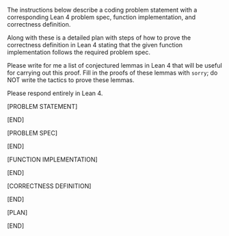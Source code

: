 The instructions below describe a coding problem statement with a corresponding Lean 4 problem spec, function implementation, and correctness definition.

Along with these is a detailed plan with steps of how to prove the correctness definition in Lean 4 stating that the given function implementation follows the required problem spec.

Please write for me a list of conjectured lemmas in Lean 4 that will be useful for carrying out this proof. Fill in the proofs of these lemmas with `sorry`; do NOT write the tactics to prove these lemmas.

Please respond entirely in Lean 4.

[PROBLEM STATEMENT]

[END]

[PROBLEM SPEC]

[END]

[FUNCTION IMPLEMENTATION]

[END]

[CORRECTNESS DEFINITION]

[END]

[PLAN]

[END]